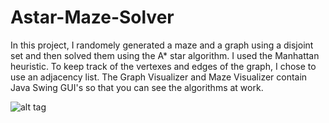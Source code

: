 Astar-Maze-Solver
=================
In this project, I randomely generated a maze and a graph using a disjoint set and then solved them using the A* star algorithm.  I used the Manhattan heuristic. To keep track of the vertexes and edges of the graph, I chose to use an adjacency list.  The Graph Visualizer and Maze Visualizer contain Java Swing GUI's so that you can see the algorithms at work.  

![alt tag](https://raw.github.com/Lawrence-Moore/Astar-Maze-Solver/Maze.png)
